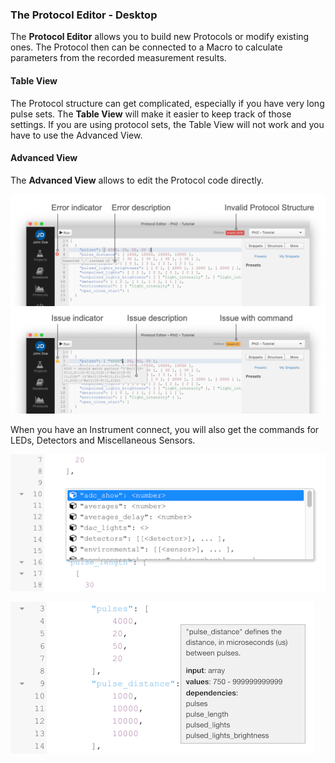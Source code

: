 ### The Protocol Editor - Desktop

The **Protocol Editor** allows you to build new Protocols or modify existing ones. The Protocol then can be connected to a Macro to calculate parameters from the recorded measurement results.

#### Table View

The Protocol structure can get complicated, especially if you have very long pulse sets. The **Table View** will make it easier to keep track of those settings. If you are using protocol sets, the Table View will not work and you have to use the Advanced View.

#### Advanced View

The **Advanced View** allows to edit the Protocol code directly.

![Warning about a potential issue in the code](../images/help/_desktop-app_Protocol_Editor_warning.png)

When you have an Instrument connect, you will also get the commands for LEDs, Detectors and Miscellaneous Sensors.

![Warning about a potential issue in the code](../images/help/_desktop-app_Protocol_Editor_autosuggest.png)

![Hover over a command to get a detailed description.](../images/help/_desktop-app_Protocol_Editor_tooltip.png)
